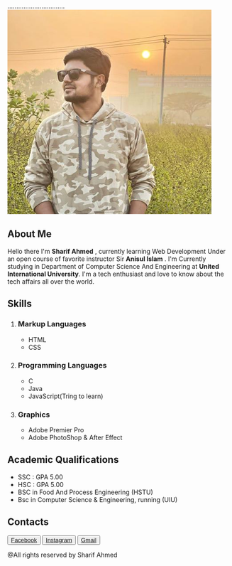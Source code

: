 

................................![My pic](Image/MY.jpeg)

## About Me
Hello there I'm **Sharif Ahmed** , currently learning Web Development Under an open course of favorite instructor Sir **Anisul Islam** . I'm Currently studying in Department of Computer Science And Engineering at **United International University**. I'm a tech enthusiast and love to know about the tech affairs all over the world.

## Skills
1. ### Markup Languages
   + HTML 
   + CSS 
2. ### Programming Languages   
   + C
   + Java
   + JavaScript(Tring to learn)
3. ### Graphics
   + Adobe Premier Pro
   + Adobe PhotoShop & After Effect

## Academic Qualifications
+ SSC : GPA 5.00
+ HSC : GPA 5.00 
+ BSC in Food And Process Engineering (HSTU)
+ Bsc in Computer Science & Engineering, running (UIU)

## Contacts
<button> [Facebook](https://www.facebook.com/s.ahmd02/) </button> <button> [Instagram](https://www.facebook.com/s.ahmd02/) </button> <button> [Gmail](sharif.ahmed.cse2@gmail.com) </button>     


@All rights reserved by Sharif Ahmed